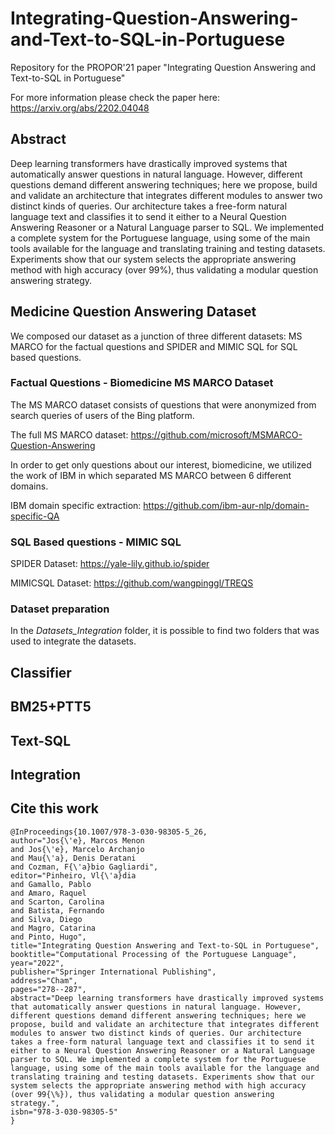 # Integrating-Question-Answering-and-Text-to-SQL-in-Portuguese

Repository for the PROPOR'21 paper "Integrating Question Answering and Text-to-SQL in Portuguese"

For more information please check the paper here: https://arxiv.org/abs/2202.04048

## Abstract

Deep learning transformers have drastically improved systems that automatically answer questions in natural language. However, different questions demand different answering techniques; here we propose, build and validate an architecture that integrates different modules to answer two distinct kinds of queries. Our architecture takes a free-form natural language text and classifies it to send it either to a Neural Question Answering Reasoner or a Natural Language parser to SQL. We implemented a complete system for the Portuguese language, using some of the main tools available for the language and translating training and testing datasets. Experiments show that our system selects the appropriate answering method with high accuracy (over 99%), thus validating a modular question answering strategy.


## Medicine Question Answering Dataset

We composed our dataset as a junction of three different datasets: MS MARCO for the factual questions and SPIDER and MIMIC SQL for SQL based questions.

### Factual Questions - Biomedicine MS MARCO Dataset

The MS MARCO dataset consists of questions that were anonymized from search queries of users of the Bing platform.

The full MS MARCO dataset: https://github.com/microsoft/MSMARCO-Question-Answering

In order to get only questions about our interest, biomedicine, we utilized the work of IBM in which separated MS MARCO between 6 different domains.

IBM domain specific extraction: https://github.com/ibm-aur-nlp/domain-specific-QA

### SQL Based questions - MIMIC SQL

SPIDER Dataset: https://yale-lily.github.io/spider

MIMICSQL Dataset: https://github.com/wangpinggl/TREQS

### Dataset preparation

In the *Datasets_Integration* folder, it is possible to find two folders that was used to integrate the datasets.

## Classifier

## BM25+PTT5

## Text-SQL 

## Integration

## Cite this work

```
@InProceedings{10.1007/978-3-030-98305-5_26,
author="Jos{\'e}, Marcos Menon
and Jos{\'e}, Marcelo Archanjo
and Mau{\'a}, Denis Deratani
and Cozman, F{\'a}bio Gagliardi",
editor="Pinheiro, Vl{\'a}dia
and Gamallo, Pablo
and Amaro, Raquel
and Scarton, Carolina
and Batista, Fernando
and Silva, Diego
and Magro, Catarina
and Pinto, Hugo",
title="Integrating Question Answering and Text-to-SQL in Portuguese",
booktitle="Computational Processing of the Portuguese Language",
year="2022",
publisher="Springer International Publishing",
address="Cham",
pages="278--287",
abstract="Deep learning transformers have drastically improved systems that automatically answer questions in natural language. However, different questions demand different answering techniques; here we propose, build and validate an architecture that integrates different modules to answer two distinct kinds of queries. Our architecture takes a free-form natural language text and classifies it to send it either to a Neural Question Answering Reasoner or a Natural Language parser to SQL. We implemented a complete system for the Portuguese language, using some of the main tools available for the language and translating training and testing datasets. Experiments show that our system selects the appropriate answering method with high accuracy (over 99{\%}), thus validating a modular question answering strategy.",
isbn="978-3-030-98305-5"
}
```